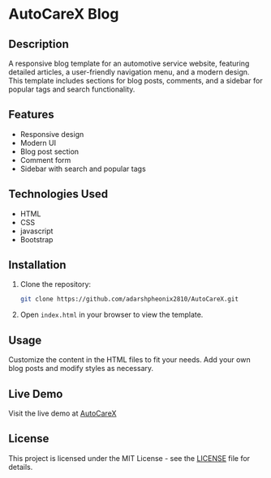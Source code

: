 # AutoCareX Blog

## Description
A responsive blog template for an automotive service website, featuring detailed articles, a user-friendly navigation menu, and a modern design. This template includes sections for blog posts, comments, and a sidebar for popular tags and search functionality.

## Features
- Responsive design
- Modern UI
- Blog post section
- Comment form
- Sidebar with search and popular tags

## Technologies Used
- HTML
- CSS
- javascript
- Bootstrap

## Installation
1. Clone the repository:
   ```bash
   git clone https://github.com/adarshpheonix2810/AutoCareX.git
   ```
2. Open `index.html` in your browser to view the template.

## Usage
Customize the content in the HTML files to fit your needs. Add your own blog posts and modify styles as necessary.

## Live Demo
Visit the live demo at [AutoCareX](https://autocarexclone.netlify.app/)

## License
This project is licensed under the MIT License - see the [LICENSE](LICENSE) file for details.
